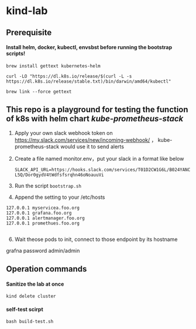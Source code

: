 # kind-lab

## Prerequisite

#### Install helm, docker, kubectl, envsbst before running the bootstrap scripts!

```
brew install gettext kubernetes-helm

curl -LO "https://dl.k8s.io/release/$(curl -L -s https://dl.k8s.io/release/stable.txt)/bin/darwin/amd64/kubectl"

brew link --force gettext

```

## This repo is a playground for testing the function of k8s with helm chart  *_kube-prometheus-stack_*

1. Apply your own slack webhook token on https://my.slack.com/services/new/incoming-webhook/ ， kube-prometheus-stack would use it to send alerts 
2. Create a file named monitor.env，put your slack in a format like below

   `SLACK_API_URL=https://hooks.slack.com/services/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oauuVi `

3. Run the script `bootstrap.sh`
4. Append the setting to your /etc/hosts
```
127.0.0.1 myservicea.foo.org
127.0.0.1 grafana.foo.org
127.0.0.1 alertmanager.foo.org
127.0.0.1 promethues.foo.org


```
6. Wait theose pods to init, connect to those endpoint by its hostname

grafna password admin/admin



## Operation commands

#### Sanitize the lab at once
`kind delete cluster`


#### self-test scirpt
`bash build-test.sh`

